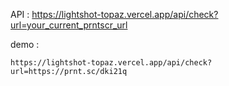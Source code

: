 API : https://lightshot-topaz.vercel.app/api/check?url=your_current_prntscr_url

demo :
```
https://lightshot-topaz.vercel.app/api/check?url=https://prnt.sc/dki21q
```
